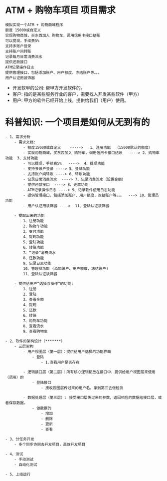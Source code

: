 # ATM + 购物车项目 项目需求
    模拟实现一个ATM + 购物商城程序
    额度 15000或自定义
    实现购物商城，买东西加入 购物车，调用信用卡接口结账
    可以提现，手续费5%
    支持多账户登录
    支持账户间转账
    记录每月日常消费流水
    提供还款接口
    ATM记录操作日志
    提供管理接口，包括添加账户、用户额度，冻结账户等。。。
    用户认证用装饰器


- 开发软甲的公司: 帮甲方开发软件的。
- 客户: 指的是某些服务行业的客户，需要找人开发某些软件（甲方）
- 用户: 甲方的软件已经开始上线，提供给我们（用户）使用。

# 科普知识: 一个项目是如何从无到有的

    - 1、需求分析
        - 需求文档:
            - 额度15000或自定义    ----->   1、注册功能  （15000默认的额度）
            - 实现购物商城，买东西加入 购物车，调用信用卡接口结账   ----> 2、购物车功能  3、支付功能
            - 可以提现，手续费5%   ---->  4、提现功能
            - 支持多账户登录 ----> 5、登陆功能
            - 支持账户间转账 ----> 6、转账功能
            - 记录日常消费流水  ----> 7、记录消费流水（设置金额）
            - 提供还款接口  ----> 8、还款功能
            - ATM记录操作日志 ----> 9、记录软件使用日志功能
            - 提供管理接口，包括添加账户、用户额度，冻结账户等。。。  ---> 10、管理员功能
            - 用户认证用装饰器 ---->  11、登陆认证装饰器

        - 提取出来的功能
            1、注册功能
            2、购物车功能
            3、支付功能
            4、提现功能
            5、登陆功能
            6、转账功能
            7、“记录”消费流水
            8、还款功能
            9、记录日志功能
            10、管理员功能 (添加账户、用户额度，冻结账户)
            11、登陆认证装饰器

        - 提供给用户“选择与操作”的功能:
            1、注册
            2、登陆
            3、查看金额
            4、提现
            5、还款
            6、转账
            7、购物车功能
            8、查看流水
            9、查看购物车

    - 2、软件的架构设计（*******）
        - 三层架构
            - 用户视图层（第一层）：提供给用户选择的功能界面
                - 登陆
                    - 1.查看用户是否存在

            - 逻辑接口层（第二层）：所有核心逻辑都放在接口中，提供给用户视图层来使用（调用）的
                - 登陆接口
                    - 接收视图层传过来的用户名，拿到第三去做检测

            - 数据处理层（第三层）: 接受接口层传过来的参数，返回相应的数据给接口层，或者保存数据。
                - 做数据的
                    - 增加
                    - 删除
                    - 更新
                    - 查看

    - 3、分任务开发
        - 多个同步协同去开发项目，高效开发项目

    - 4、测试
        - 手动测试
        - 自动化测试

    - 5、上线运行

